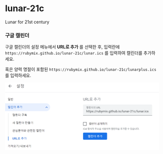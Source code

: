 # lunar-21c

Lunar for 21st century

### 구글 캘린더

구글 캘린더의 설정 메뉴에서 **URL로 추가** 를 선택한 후, 입력란에 `https://rubymix.github.io/lunar-21c/lunar.ics` 를 입력하여 캘린더를 추가하세요.

혹은 양력 명절이 포함된 `https://rubymix.github.io/lunar-21c/lunarplus.ics` 를 입력하세요.

![Screenshot](./JP461015_123518.png)

